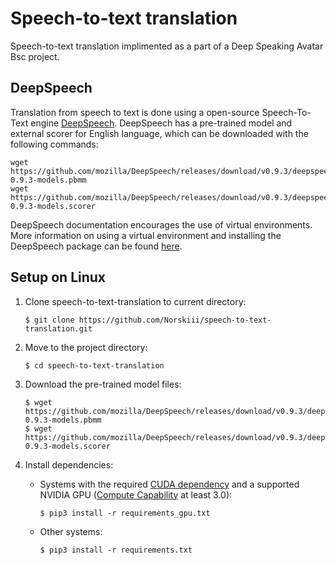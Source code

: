 # Speech-to-text translation
Speech-to-text translation implimented as a part of a Deep Speaking Avatar Bsc project.

## DeepSpeech

Translation from speech to text is done using a open-source Speech-To-Text engine [DeepSpeech](https://github.com/mozilla/DeepSpeech). DeepSpeech has a pre-trained model and external scorer for English language, which can be downloaded with the following commands:
```
wget https://github.com/mozilla/DeepSpeech/releases/download/v0.9.3/deepspeech-0.9.3-models.pbmm
wget https://github.com/mozilla/DeepSpeech/releases/download/v0.9.3/deepspeech-0.9.3-models.scorer
```
DeepSpeech documentation encourages the use of virtual environments. More information on using a virtual environment and installing the DeepSpeech package can be found [here](https://deepspeech.readthedocs.io/en/v0.9.3/USING.html#using-the-python-package).

## Setup on Linux

1. Clone speech-to-text-translation to current directory:
   ```
   $ git clone https://github.com/Norskiii/speech-to-text-translation.git
   ```
2. Move to the project directory:
   ``` 
   $ cd speech-to-text-translation 
   ```
3. Download the pre-trained model files:
   ```
   $ wget https://github.com/mozilla/DeepSpeech/releases/download/v0.9.3/deepspeech-0.9.3-models.pbmm
   $ wget https://github.com/mozilla/DeepSpeech/releases/download/v0.9.3/deepspeech-0.9.3-models.scorer
   ```
4. Install dependencies:

   * Systems with the required [CUDA dependency](https://deepspeech.readthedocs.io/en/v0.9.3/USING.html#cuda-dependency-inference) and a supported NVIDIA GPU    ([Compute Capability](https://developer.nvidia.com/cuda-gpus) at least 3.0):
      ``` 
      $ pip3 install -r requirements_gpu.txt 
      ```
   * Other systems:
      ```
      $ pip3 install -r requirements.txt
      ```
